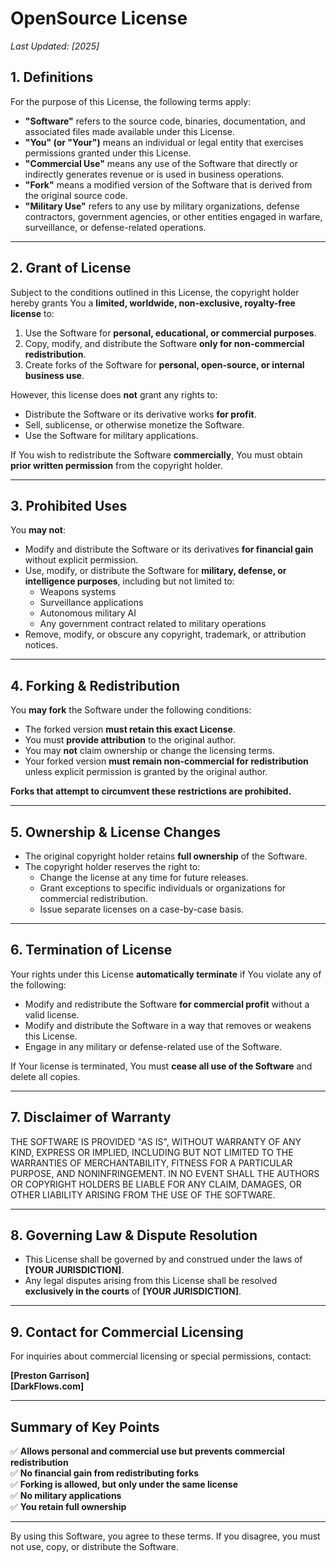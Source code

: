 # **OpenSource License**  
_Last Updated: [2025]_  

## **1. Definitions**  
For the purpose of this License, the following terms apply:  

- **"Software"** refers to the source code, binaries, documentation, and associated files made available under this License.  
- **"You" (or "Your")** means an individual or legal entity that exercises permissions granted under this License.  
- **"Commercial Use"** means any use of the Software that directly or indirectly generates revenue or is used in business operations.  
- **"Fork"** means a modified version of the Software that is derived from the original source code.  
- **"Military Use"** refers to any use by military organizations, defense contractors, government agencies, or other entities engaged in warfare, surveillance, or defense-related operations.  

---

## **2. Grant of License**  
Subject to the conditions outlined in this License, the copyright holder hereby grants You a **limited, worldwide, non-exclusive, royalty-free license** to:  

1. Use the Software for **personal, educational, or commercial purposes**.  
2. Copy, modify, and distribute the Software **only for non-commercial redistribution**.  
3. Create forks of the Software for **personal, open-source, or internal business use**.  

However, this license does **not** grant any rights to:  

- Distribute the Software or its derivative works **for profit**.  
- Sell, sublicense, or otherwise monetize the Software.  
- Use the Software for military applications.  

If You wish to redistribute the Software **commercially**, You must obtain **prior written permission** from the copyright holder.  

---

## **3. Prohibited Uses**  
You **may not**:  

- Modify and distribute the Software or its derivatives **for financial gain** without explicit permission.  
- Use, modify, or distribute the Software for **military, defense, or intelligence purposes**, including but not limited to:  
  - Weapons systems  
  - Surveillance applications  
  - Autonomous military AI  
  - Any government contract related to military operations  
- Remove, modify, or obscure any copyright, trademark, or attribution notices.  

---

## **4. Forking & Redistribution**  
You **may fork** the Software under the following conditions:  

- The forked version **must retain this exact License**.  
- You must **provide attribution** to the original author.  
- You may **not** claim ownership or change the licensing terms.  
- Your forked version **must remain non-commercial for redistribution** unless explicit permission is granted by the original author.  

**Forks that attempt to circumvent these restrictions are prohibited.**  

---

## **5. Ownership & License Changes**  
- The original copyright holder retains **full ownership** of the Software.  
- The copyright holder reserves the right to:  
  - Change the license at any time for future releases.  
  - Grant exceptions to specific individuals or organizations for commercial redistribution.  
  - Issue separate licenses on a case-by-case basis.  

---

## **6. Termination of License**  
Your rights under this License **automatically terminate** if You violate any of the following:  
- Modify and redistribute the Software **for commercial profit** without a valid license.  
- Modify and distribute the Software in a way that removes or weakens this License.  
- Engage in any military or defense-related use of the Software.  

If Your license is terminated, You must **cease all use of the Software** and delete all copies.  

---

## **7. Disclaimer of Warranty**  
THE SOFTWARE IS PROVIDED "AS IS", WITHOUT WARRANTY OF ANY KIND, EXPRESS OR IMPLIED, INCLUDING BUT NOT LIMITED TO THE WARRANTIES OF MERCHANTABILITY, FITNESS FOR A PARTICULAR PURPOSE, AND NONINFRINGEMENT. IN NO EVENT SHALL THE AUTHORS OR COPYRIGHT HOLDERS BE LIABLE FOR ANY CLAIM, DAMAGES, OR OTHER LIABILITY ARISING FROM THE USE OF THE SOFTWARE.  

---

## **8. Governing Law & Dispute Resolution**  
- This License shall be governed by and construed under the laws of **[YOUR JURISDICTION]**.  
- Any legal disputes arising from this License shall be resolved **exclusively in the courts** of **[YOUR JURISDICTION]**.  

---

## **9. Contact for Commercial Licensing**  
For inquiries about commercial licensing or special permissions, contact:  

**[Preston Garrison]**  
**[DarkFlows.com]**  

---

## **Summary of Key Points**  
✅ **Allows personal and commercial use but prevents commercial redistribution**  
✅ **No financial gain from redistributing forks**  
✅ **Forking is allowed, but only under the same license**  
✅ **No military applications**  
✅ **You retain full ownership**  

---

By using this Software, you agree to these terms. If you disagree, you must not use, copy, or distribute the Software.

